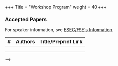 +++
Title = "Workshop Program"
weight = 40
+++

<!--- UNCOMMENT

## {{< param title >}}

Times are in Norway Time (GMT+2). Please [remember to convert to your timezone](https://www.worldtimeserver.com/current_time_in_NO.aspx).

| **Time**		 | **Title** 				              | **Who**	 			        |
|:--			 |:----------------------------|:--------------------|
| 9:00am		 | _Welcome_			                | MSR2P&S Organisers	 |
| 9:10am		 | Opening Keynote             | TBA		               |
| 10:00am		 | _Break_	                    | 						              |
| 10:30am		 | Session 1: TBA              | TBA                 |
| 11:00am		 | Session 2: TBA	             | TBA			              |
| 12:00pm		 | _Closing, End of MSR2P&S_	  | MSR2P&S Organisers	 |







### Keynote: TBA
 
Details on the keynote will be available at a later date.

<!---
{{< image-text src="image/speaker2024.jpg" class= "left" >}}{{< /image-text >}}

SPEAKER TBA
-->




### Accepted Papers

For speaker information, see [ESEC/FSE's Information](https://2023.esec-fse.org/attending/speaker-info). 


| **#** | **Authors**                     | **Title/Preprint Link** |
| :--   | :--                             | :--                     |
|        |                                |                         |
|        |                                |                         |
|        |                                |                         |

-->
